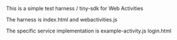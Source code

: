 
This is a simple test harness / tiny-sdk for Web Activities

The harness is index.html and webactivities.js

The specific service implementation is
    example-activity.js
    login.html